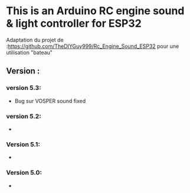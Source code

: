 # This is an Arduino RC engine sound & light controller for ESP32
Adaptation du projet de :https://github.com/TheDIYGuy999/Rc_Engine_Sound_ESP32
pour une utilisation "bateau" 



## Version :

### version 5.3:
- Bug sur VOSPER sound fixed 
### version 5.2:
- 
### Version 5.1:
- 
### Version 5.0:
- 


